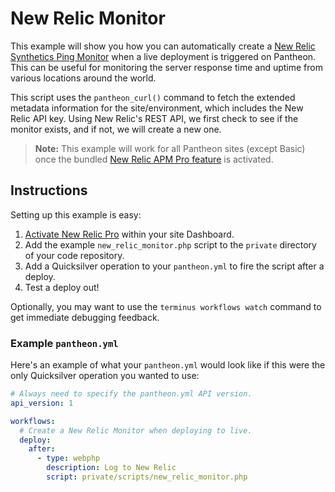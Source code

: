 # New Relic Monitor #

This example will show you how you can automatically create a [New Relic Synthetics Ping Monitor](https://docs.newrelic.com/docs/synthetics/new-relic-synthetics/getting-started/types-synthetics-monitors) when a live deployment is triggered on Pantheon. This can be useful for monitoring the server response time and uptime from various locations around the world.

This script uses the `pantheon_curl()` command to fetch the extended metadata information for the site/environment, which includes the New Relic API key. Using New Relic's REST API, we first check to see if the monitor exists, and if not, we will create a new one.

> **Note:** This example will work for all Pantheon sites (except Basic) once the bundled [New Relic APM Pro feature](https://pantheon.io/features/new-relic) is activated. 

## Instructions ##

Setting up this example is easy:

1. [Activate New Relic Pro](https://pantheon.io/docs/new-relic/#activate-new-relic-pro) within your site Dashboard. 
2. Add the example `new_relic_monitor.php` script to the `private` directory of your code repository.
3. Add a Quicksilver operation to your `pantheon.yml` to fire the script after a deploy.
4. Test a deploy out!

Optionally, you may want to use the `terminus workflows watch` command to get immediate debugging feedback.

### Example `pantheon.yml` ###

Here's an example of what your `pantheon.yml` would look like if this were the only Quicksilver operation you wanted to use:

```yaml
# Always need to specify the pantheon.yml API version.
api_version: 1

workflows:
  # Create a New Relic Monitor when deploying to live.
  deploy:
    after:
      - type: webphp
        description: Log to New Relic
        script: private/scripts/new_relic_monitor.php
```
